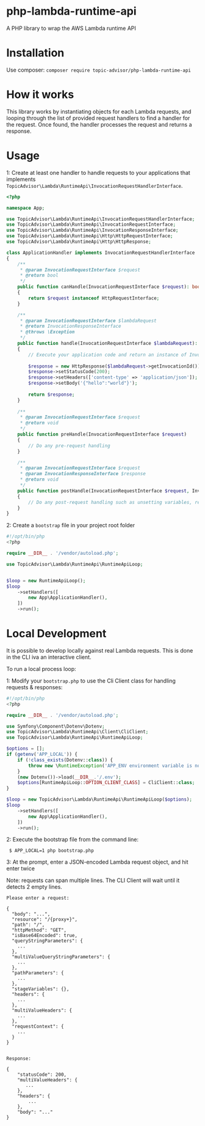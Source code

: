 # php-lambda-runtime-api
A PHP library to wrap the AWS Lambda runtime API

# Installation

Use composer: `composer require topic-advisor/php-lambda-runtime-api`

# How it works

This library works by instantiating objects for each Lambda requests, and looping through the list
of provided request handlers to find a handler for the request. Once found, the handler processes the request
and returns a response.

# Usage

1: Create at least one handler to handle requests to your applications that implements
`TopicAdvisor\Lambda\RuntimeApi\InvocationRequestHandlerInterface`.

```php
<?php

namespace App;

use TopicAdvisor\Lambda\RuntimeApi\InvocationRequestHandlerInterface;
use TopicAdvisor\Lambda\RuntimeApi\InvocationRequestInterface;
use TopicAdvisor\Lambda\RuntimeApi\InvocationResponseInterface;
use TopicAdvisor\Lambda\RuntimeApi\Http\HttpRequestInterface;
use TopicAdvisor\Lambda\RuntimeApi\Http\HttpResponse;

class ApplicationHandler implements InvocationRequestHandlerInterface
{
    /**
     * @param InvocationRequestInterface $request
     * @return bool
     */
    public function canHandle(InvocationRequestInterface $request): bool
    {
        return $request instanceof HttpRequestInterface;
    }

    /**
     * @param InvocationRequestInterface $lambdaRequest
     * @return InvocationResponseInterface
     * @throws \Exception
     */
    public function handle(InvocationRequestInterface $lambdaRequest): InvocationResponseInterface
    {
        // Execute your application code and return an instance of InvocationResponseInterface
        
        $response = new HttpResponse($lambdaRequest->getInvocationId());
        $response->setStatusCode(200);
        $response->setHeaders(['content-type' => 'application/json']);
        $response->setBody('{"hello":"world"}');
        
        return $response;
    }
    
    /**
     * @param InvocationRequestInterface $request
     * @return void
     */
    public function preHandle(InvocationRequestInterface $request)
    {
        // Do any pre-request handling
    }

    /**
     * @param InvocationRequestInterface $request
     * @param InvocationResponseInterface $response
     * @return void
     */
    public function postHandle(InvocationRequestInterface $request, InvocationResponseInterface $response)
    {
        // Do any post-request handling such as unsetting variables, resetting services, etc
    }
}

```

2: Create a `bootstrap` file in your project root folder

```php
#!/opt/bin/php
<?php

require __DIR__ . '/vendor/autoload.php';

use TopicAdvisor\Lambda\RuntimeApi\RuntimeApiLoop;


$loop = new RuntimeApiLoop();
$loop
    ->setHandlers([
        new App\ApplicationHandler(),
    ])
    ->run();
```

# Local Development

It is possible to develop locally against real Lambda requests.
This is done in the CLI iva an interactive client.

To run a local process loop:
 
1: Modify your `bootstrap.php` to use the Cli Client class for handling requests & responses:

```php
#!/opt/bin/php
<?php

require __DIR__ . '/vendor/autoload.php';

use Symfony\Component\Dotenv\Dotenv;
use TopicAdvisor\Lambda\RuntimeApi\Client\CliClient;
use TopicAdvisor\Lambda\RuntimeApi\RuntimeApiLoop;

$options = [];
if (getenv('APP_LOCAL')) {
    if (!class_exists(Dotenv::class)) {
        throw new \RuntimeException('APP_ENV environment variable is not defined. You need to define environment variables for configuration or add "symfony/dotenv" as a Composer dependency to load variables from a .env file.');
    }
    (new Dotenv())->load(__DIR__.'/.env');
    $options[RuntimeApiLoop::OPTION_CLIENT_CLASS] = CliClient::class;
}

$loop = new TopicAdvisor\Lambda\RuntimeApi\RuntimeApiLoop($options);
$loop
    ->setHandlers([
        new App\ApplicationHandler(),
    ])
    ->run();
```

2: Execute the bootstrap file from the command line:

```
 $ APP_LOCAL=1 php bootstrap.php
```

3: At the prompt, enter a JSON-encoded Lambda request object, and hit enter twice

Note: requests can span multiple lines. The CLI Client will wait until it detects 2 empty lines.

```
Please enter a request:

{
  "body": "...",
  "resource": "/{proxy+}",
  "path": "/",
  "httpMethod": "GET",
  "isBase64Encoded": true,
  "queryStringParameters": {
    ...
  },
  "multiValueQueryStringParameters": {
    ...
  },
  "pathParameters": {
    ...
  },
  "stageVariables": {},
  "headers": {
    ...
  },
  "multiValueHeaders": {
    ...
  },
  "requestContext": {
    ...
  }
}


Response:

{
    "statusCode": 200,
    "multiValueHeaders": {
       ...
    },
    "headers": {
        ...
    },
    "body": "..."
}

```